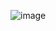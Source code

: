 ![image](https://user-images.githubusercontent.com/52538091/226016661-0ec13eec-3ddb-4179-909f-08008816d32c.png)

